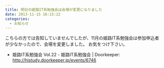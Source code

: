 ```yaml
---
title: 明日の姫路IT系勉強会は会場が変更になりました
date: 2013-11-15 16:15:22
categories:
  - お知らせ
---
```


こちらの方では告知していませんでしたが、11月の姫路IT系勉強会は参加申込者が少なかったので、会場を変更しました。
お気をつけ下さい。
- 姫路IT系勉強会 Vol.22 - 姫路IT系勉強会 | Doorkeeper: <http://histudy.doorkeeper.jp/events/6746>
